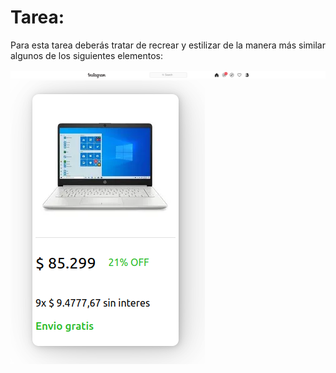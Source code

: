 # Tarea:

Para esta tarea deberás tratar de recrear y estilizar de la manera más similar algunos de los siguientes elementos:

![Navbar](navbar.png)
![Card](card.png)
